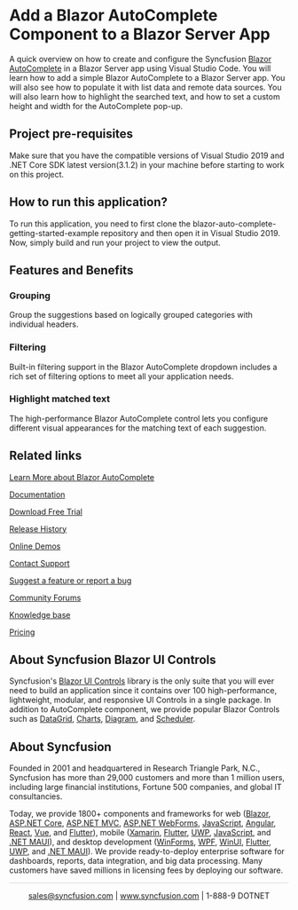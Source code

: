 # Add a Blazor AutoComplete Component to a Blazor Server App 

A quick overview on how to create and configure the Syncfusion [Blazor AutoComplete](https://www.syncfusion.com/blazor-components/blazor-autocomplete?utm_source=github&utm_medium=listing&utm_campaign=blazor-autocomplete-github-samples) in a Blazor Server app using Visual Studio Code. You will learn how to add a simple Blazor AutoComplete to a Blazor Server app. You will also see how to populate it with list data and remote data sources. You will also learn how to highlight the searched text, and how to set a custom height and width for the AutoComplete pop-up.   
 
## Project pre-requisites
Make sure that you have the compatible versions of Visual Studio 2019 and .NET Core SDK latest version(3.1.2) in your machine before starting to work on this project.

## How to run this application?
To run this application, you need to first clone the blazor-auto-complete-getting-started-example repository and then open it in Visual Studio 2019. Now, simply build and run your project to view the output.

## Features and Benefits
### Grouping
Group the suggestions based on logically grouped categories with individual headers.

### Filtering
Built-in filtering support in the Blazor AutoComplete dropdown includes a rich set of filtering options to meet all your application needs.

### Highlight matched text
The high-performance Blazor AutoComplete control lets you configure different visual appearances for the matching text of each suggestion.

## Related links
[Learn More about Blazor AutoComplete](https://www.syncfusion.com/blazor-components/blazor-autocomplete?utm_source=github&utm_medium=listing&utm_campaign=blazor-autocomplete-github-samples)

[Documentation](https://blazor.syncfusion.com/documentation/autocomplete/getting-started?utm_source=github&utm_medium=listing&utm_campaign=blazor-autocomplete-github-samples)

[Download Free Trial](https://www.syncfusion.com/downloads/blazor/confirm?utm_source=github&utm_medium=listing&utm_campaign=blazor-autocomplete-github-samples)

[Release History](https://blazor.syncfusion.com/documentation/release-notes/19.4.38?type=all?utm_source=github&utm_medium=listing&utm_campaign=blazor-autocomplete-github-samples)

[Online Demos](https://github.com/syncfusion/blazor-samples?utm_source=github&utm_medium=listing&utm_campaign=blazor-autocomplete-github-samples)

[Contact Support](https://www.syncfusion.com/support/directtrac/incidents/newincident/?utm_source=github&utm_medium=listing&utm_campaign=blazor-autocomplete-github-samples)

[Suggest a feature or report a bug](https://www.syncfusion.com/feedback/blazor?utm_source=github&utm_medium=listing&utm_campaign=blazor-autocomplete-github-samples)

[Community Forums](https://www.syncfusion.com/forums?utm_source=github&utm_medium=listing&utm_campaign=blazor-autocomplete-github-samples)

[Knowledge base](https://www.syncfusion.com/kb?utm_source=github&utm_medium=listing&utm_campaign=blazor-autocomplete-github-samples)

[Pricing](https://www.syncfusion.com/sales/teamlicense?utm_source=github&utm_medium=listing&utm_campaign=blazor-autocomplete-github-samples)

## About Syncfusion Blazor UI Controls
Syncfusion's [Blazor UI Controls](https://www.syncfusion.com/blazor-components?utm_source=github&utm_medium=listing&utm_campaign=blazor-autocomplete-github-samples) library is the only suite that you will ever need to build an application since it contains over 100 high-performance, lightweight, modular, and responsive UI Controls in a single package. In addition to AutoComplete component, we provide popular Blazor Controls such as [DataGrid](https://www.syncfusion.com/blazor-components/blazor-datagrid?utm_source=github&utm_medium=listing&utm_campaign=blazor-autocomplete-github-samples), [Charts](https://www.syncfusion.com/blazor-components/blazor-charts?utm_source=github&utm_medium=listing&utm_campaign=blazor-autocomplete-github-samples), [Diagram](https://www.syncfusion.com/blazor-components/blazor-diagram?utm_source=github&utm_medium=listing&utm_campaign=blazor-autocomplete-github-samples), and [Scheduler](https://www.syncfusion.com/blazor-components/blazor-scheduler?utm_source=github&utm_medium=listing&utm_campaign=blazor-autocomplete-github-samples).

## About Syncfusion
Founded in 2001 and headquartered in Research Triangle Park, N.C., Syncfusion has more than 29,000 customers and more than 1 million users, including large financial institutions, Fortune 500 companies, and global IT consultancies.

Today, we provide 1800+ components and frameworks for web ([Blazor](https://www.syncfusion.com/blazor-components?utm_source=github&utm_medium=listing&utm_campaign=blazor-autocomplete-github-samples), [ASP.NET Core](https://www.syncfusion.com/aspnet-core-ui-controls?utm_source=github&utm_medium=listing&utm_campaign=blazor-autocomplete-github-samples), [ASP.NET MVC](https://www.syncfusion.com/aspnet-mvc-ui-controls?utm_source=github&utm_medium=listing&utm_campaign=blazor-autocomplete-github-samples), [ASP.NET WebForms](https://www.syncfusion.com/jquery/aspnet-webforms-ui-controls?utm_source=github&utm_medium=listing&utm_campaign=blazor-autocomplete-github-samples), [JavaScript](https://www.syncfusion.com/javascript-ui-controls?utm_source=github&utm_medium=listing&utm_campaign=blazor-autocomplete-github-samples), [Angular](https://www.syncfusion.com/angular-components?utm_source=github&utm_medium=listing&utm_campaign=blazor-autocomplete-github-samples), [React](https://www.syncfusion.com/react-components?utm_source=github&utm_medium=listing&utm_campaign=blazor-autocomplete-github-samples), [Vue](https://www.syncfusion.com/vue-components?utm_source=github&utm_medium=listing&utm_campaign=blazor-autocomplete-github-samples), and [Flutter](https://www.syncfusion.com/flutter-widgets?utm_source=github&utm_medium=listing&utm_campaign=blazor-autocomplete-github-samples)), mobile ([Xamarin](https://www.syncfusion.com/xamarin-ui-controls?utm_source=github&utm_medium=listing&utm_campaign=blazor-autocomplete-github-samples), [Flutter](https://www.syncfusion.com/flutter-widgets?utm_source=github&utm_medium=listing&utm_campaign=blazor-autocomplete-github-samples), [UWP](https://www.syncfusion.com/uwp-ui-controls?utm_source=github&utm_medium=listing&utm_campaign=blazor-autocomplete-github-samples), [JavaScript](https://www.syncfusion.com/javascript-ui-controls?utm_source=github&utm_medium=listing&utm_campaign=blazor-autocomplete-github-samples), and [.NET MAUI](https://www.syncfusion.com/maui-controls?utm_source=github&utm_medium=listing&utm_campaign=blazor-autocomplete-github-samples)), and desktop development ([WinForms](https://www.syncfusion.com/winforms-ui-controls?utm_source=github&utm_medium=listing&utm_campaign=blazor-autocomplete-github-samples), [WPF](https://www.syncfusion.com/wpf-controls?utm_source=github&utm_medium=listing&utm_campaign=blazor-autocomplete-github-samples), [WinUI](https://www.syncfusion.com/winui-controls?utm_source=github&utm_medium=listing&utm_campaign=blazor-autocomplete-github-samples), [Flutter](https://www.syncfusion.com/flutter-widgets?utm_source=github&utm_medium=listing&utm_campaign=blazor-autocomplete-github-samples), [UWP](https://www.syncfusion.com/uwp-ui-controls?utm_source=github&utm_medium=listing&utm_campaign=blazor-autocomplete-github-samples), and [.NET MAUI](https://www.syncfusion.com/maui-controls?utm_source=github&utm_medium=listing&utm_campaign=blazor-autocomplete-github-samples)). We provide ready-to-deploy enterprise software for dashboards, reports, data integration, and big data processing. Many customers have saved millions in licensing fees by deploying our software.

<hr style="height:0.3px;border:none;color:lightgrey;background-color:lightgrey;" />

<p align="center">
  <a href="mailto:sales@syncfusion.com?Subject=Syncfusion Blazor AutoComplete - Github" target="_top">sales@syncfusion.com</a> | <a href="https://www.syncfusion.com?utm_source=github&utm_medium=listing&utm_campaign=blazor-autocomplete-github-samples">www.syncfusion.com</a> | 1-888-9 DOTNET <br>
</p>